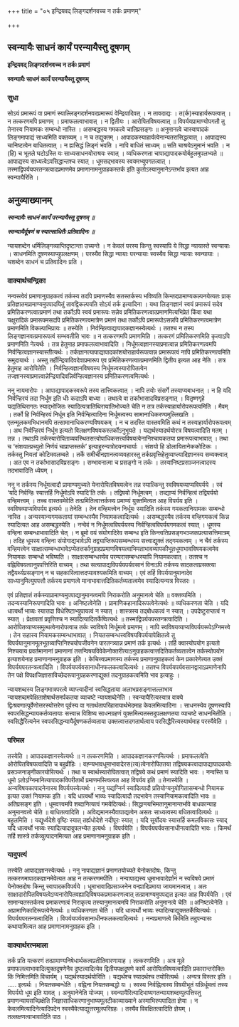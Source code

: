 +++
title = "०५ इन्द्रियवद् लिङ्गदर्शनवच्च न तर्कः प्रमाणम्"

+++


## स्वन्यायैः साधनं कार्यं परन्यायैस्तु दूषणम्

**इन्द्रियवद् लिङ्गदर्शनवच्च न तर्कः प्रमाणं**

**स्वन्यायैः साधनं कार्यं परन्यायैस्तु दूषणम्**

### **सुधा**

सोऽयं प्रमारूपं वा प्रमाणं स्याल्लिङ्गदर्शनवदप्रमारूपं वेन्द्रियादिवत् । न तावदाद्यः । त(र्क)स्याहार्यरूपत्वात् । न तत्करणमपि प्रमाणम् । प्रमाफलत्वाभावात् । न द्वितीयः । आरोपितविषयत्वात् ॥ विपर्ययप्रामाण्योपगतौ तु तेनास्य नियामकः सम्बन्धो नास्ति । असम्बद्धस्य गमकत्वे चातिप्रसङ्गः ॥ अनुमानत्वे चास्यापादकं लिङ्गमापाद्यं साध्यमिति वक्तव्यम् । न च तद्युक्तम् । आपादकस्याहार्यत्वेनान्यतरासिद्धत्वात् । आपाद्यस्य चानिष्टत्वेन बाधितत्वात् । न ह्यसिद्धं लिङ्गं भवति । नापि बाधितं साध्यम् ॥ सति चाश्रयेऽनुमानं भवति । न (हि) च भूतले घटोऽस्ति यः साध्यसाधनयोराश्रयः स्यात् । व्यधिकरणता चापाद्यापादकयोर्बहुलमुपलभ्यते ॥ आपाद्यस्य साध्यत्वेऽपसिद्धान्तश्च स्यात् । धूमसद्भावस्य स्वयमभ्युपगतत्वात् । तस्माद्विपर्ययपरतन्त्रत्वादप्रमाणमेव प्रमाणानामनुग्राहकस्तर्क इति कुतोऽस्यानुमानेऽन्तर्भाव इत्यत आह स्वन्यायैरिति ।

## **अनुव्याख्यानम्**

***स्वन्यायैः साधनं कार्यं परन्यायैस्तु दूषणम् ॥***

***स्वन्यायैर्दूषणं च स्यात्साधितैः प्रतिवादिनः ॥***

न्यायशब्देन धर्मिलिङ्गव्याप्तिदृष्टान्ता उच्यन्ते । न केवलं परस्य किन्तु स्वस्यापि ये सिद्धा न्यायास्ते स्वन्यायाः । साधनमिति दूषणस्याप्युपलक्षणम् । परस्यैव सिद्धा न्यायाः परन्यायाः स्वस्यैव सिद्धा न्यायाः स्वन्यायाः । चशब्देन साधनं च प्रतिवादिनः प्रति ।

### **वाक्यार्थचन्द्रिका**

नन्वस्त्वेवं प्रमाणानुग्राहकत्वं तर्कस्य तदपि प्रमाणस्यैव सतस्तर्कस्य भविष्यति किन्तदप्रामाण्यकल्पनयेत्यतः प्राक् प्रतिज्ञातमप्रामाण्यमुपपादयितुं तावद्विकल्पयति सोऽयं तर्क इत्यादिना । यथा लिङ्गज्ञानं स्वयं प्रमारूपं सदेव प्रमितिकरणत्वात्प्रमाणं तथा तर्कोऽपि स्वयं प्रमारूपः सन्नेव प्रमितिकरणत्वात्प्रमाणमित्यभिप्रेतं किंवा यथा चक्षुरादिकं प्रमारूपमसदपि प्रमितिकरणत्वमात्रेण प्रमाणं तथा तर्कोऽपि प्रमारूपोऽसन्नपि प्रमितिकरणत्वमात्रेण प्रमाणमिति विकल्पाभिप्रायः ॥ तस्येति । निर्वन्हित्वाद्यापादकज्ञानस्येत्यर्थः । ततश्च न तस्य लिङ्गज्ञानवत्प्रमारूपत्वं सम्भवतीति भावः ॥ न तत्करणमपि प्रमाणमिति । तत्करणं प्रमितिकरणमिति कृत्वाऽपि प्रमाणमिति नेत्यर्थः । तत्र हेतुमाह प्रमाफलत्वाभावादिति । निर्धूमत्वज्ञानस्याप्रमात्वान्न प्रमितिकरणत्वमपि निर्वन्हित्वज्ञानस्यास्तीत्यर्थः । तर्कज्ञानत्यापाद्यापादकांशयोराहार्यरूपत्वान्न प्रमारूपत्वं नापि प्रमितिकरणत्वमिति समुदायार्थः । अस्तु तर्हीन्द्रियादिवदेवाप्रमारूप एव प्रमितिकरणत्वात्प्रमाणमिति द्वितीय इत्यत आह नेति । तत्र हेतुमाह आरोपितेति । निर्वन्हित्वज्ञानविषयस्य निर्धूमत्वस्यारोपितत्वेन तज्ज्ञानस्याप्रमात्वान्नेन्द्रियादिवन्निर्वन्हित्वज्ञानस्य प्रमितिकरणत्वमित्यर्थः ।

ननु नायमारोपः । आपाद्यापादकस्वरूपे तस्य तात्त्विकत्वात् । नापि तयोः संसर्गे तस्याप्यबाधनात् । न हि यदि निर्वन्हिरयं तदा निर्धूम इति धीः कदाऽपि बाध्या । तथात्वे वा तर्काभासादविप्रसङ्गात् । वितृष्णगृहे यद्यतिथिरागतः स्याद्भोजितः स्यादित्यत्रातिथिरायातिभोज्यते चेति न तत्र तर्कस्याहार्यारोपरूपत्वमिति । मैवम् । तर्को हि निर्वन्हिरयं निर्धूम इति निर्वन्हित्वादिना निर्धूमत्वस्य सामानाधिकरण्यमुल्लिखति । एतन्मूलकमभिधानमपि तत्सामानाधिकरण्यविषयकम् । न च तदस्ति वास्तवमिति कथं न तस्याहार्यारोपरूपत्वम् । अथ निर्वन्हिरयं निर्धूम इत्यतो विलक्षणविषयकस्तर्कोऽनुभूयते । यद्यर्थस्यादर्थयोरत्र विषयत्वादिति मतम् । तन्न । तथाऽपि तर्कस्यारोपिताव्यवस्थितसत्त्वोपाधिकसत्त्वविषयत्वेनानिश्चायकतया प्रमारूपत्वाभावात् । तथा च ‘संशयात्प्रच्युतो निर्णयं चाप्राप्तस्तर्क’ इत्याहुरन्यत्रोदयनाचार्याः । संशयो हि डोलायितानेककोटिकः । तर्कस्तु नियतां कोटिमवलम्बते । तर्के समीचीनज्ञानत्वव्यवहारस्तु तर्कप्रवृत्तिहेतुव्याप्त्यादिज्ञानस्य सम्यक्त्वात् । अत एव न तर्काभासादविप्रसङ्गः । सम्भावनात्मा च प्रसङ्गो न तर्कः । तस्यानिष्टप्रसञ्जनत्वादस्य तदभावादिति ध्येयम् ।

ननु न तर्कस्य निर्धूमत्वादौ प्रामाण्यमुच्यते येनारोपितविषयत्वेन तन्न स्यात्किन्तु स्वविषयव्याप्यविपर्यये । स्वं ‘यदि निर्वन्हिः स्यात्तर्हि निर्धूमोऽपि स्यादि’ति तर्कः । तद्विषयो निर्धूमत्वम् । तव्द्याप्यं निर्वन्हित्वं तद्विपर्ययो वन्हिमत्त्वम् । तच्च वास्तवमेवेति तत्प्रमितित्वात्तर्कस्य प्रमाण्यं युक्तमित्यत आह विपर्यय इति । स्वविषव्याप्यविपर्यय इत्यर्थः ॥ तेनेति । तेन वन्हिमत्त्वेन निर्धूमः स्यादिति तर्कस्य गमकतानियामकः सम्बन्धो नास्ति । अन्यस्यान्यगमकतायां सम्बन्धस्यैव नियामकत्वादित्यर्थः । असम्बद्धस्यैव तर्कस्य वन्हिगमकत्वं किन्न स्यादित्यत आह असम्बद्धस्येति । नन्वेवं न निर्धूमत्वविपर्ययस्य निर्वन्हित्वविपर्ययगमकत्वं स्यात् । धूमस्य वन्हिना सम्बन्धाभावादिति चेत् । न ब्रूमो वयं संयोगादिरेव सम्बन्ध इति किन्त्वतिप्रसङ्गभञ्जकप्रत्यासत्तिमात्रम् । तदिह धूमस्य वन्हिना संयोगाद्यभावेऽपि तद्व्याप्तिरूपसम्बन्धस्य सत्त्वाद्युक्तं तद्गमकत्वम् । न चैवं तर्कस्य वन्हिमत्त्वेन साक्षात्सम्बन्धाभावेऽप्येतत्तर्कानुग्राह्यप्रमाणविषयत्वाभिमताभावव्यापकीभूतधूमाभावविषयकत्वमेव नियामकः सम्बन्धो भविष्यति । साक्षात्सम्बन्धस्येव परम्परासम्बन्धस्यापि नियामकत्वात् । ततश्च न वह्निविषयत्वानुपपत्तिरिति वाच्यम् । तथा सत्यापाद्यविपर्ययपर्यवसानं विनाऽपि तर्कस्य सादकत्वप्रसक्त्या तद्वैयर्थ्यप्रसङ्गान् न च सहकारित्वात्तदप्यावश्यकमिति वाच्यम् । एवं तर्हि विपर्ययानुमानादेव साध्यानुमित्युपपत्तौ तर्कस्य प्रमाणत्वे मानाभावात्तदितिकर्तव्यतात्वमेव स्यादित्यन्यत्र विस्तरः ।

एवं प्रतिज्ञातं तर्कस्याप्रामाण्यमुपपाद्यानुमानत्वमपि निराकरोति अनुमानत्वे चेति ॥ वक्तव्यमिति । तदन्यस्यानिरूपणादिति भावः ॥ अनिष्टत्वेनेति । प्रामाणिकहानादिरूपत्वेनेत्यर्थः ॥ व्यधिकरणता चेति । यदि धात्वर्थो भाव्यः स्यात्तदा विधेरिष्टाभ्युपायत्वं न स्यात् । शास्त्रस्य तद्बोधकत्वं न स्यात् । उपदेष्टुराप्तत्वं न स्यात् । प्रेक्षावतां प्रवृत्तिश्च न स्यादित्यादितर्केष्वित्यर्थः ॥ तस्माद्विपर्ययपरतन्त्रत्वादिति । आरोपितव्याप्यसमुत्थत्वेनारोपत्वान्न तर्कः स्वविषये निर्धूमत्वे प्रमाणम् । नापि स्वविषयव्याप्यविपर्ययरूपेऽग्निमत्त्वे । तेन सहास्य नियामकसम्बन्धाभावात् । नियतसम्बन्धस्वविषयविपर्ययापेक्षितत्वे तु विपर्ययानुमानमूलभूतव्याप्तिनिश्चयोपजीवनेन पारतन्त्र्यान्न प्रमाणं तर्क इत्यर्थः । तर्हि क्वास्योपयोग इत्यतो निश्चयाय प्रवर्तमानानां प्रमाणानां तत्तन्विषयविवेकेनोक्तरीत्याऽनुग्राहकत्वात्तदितिकर्तव्यतात्वेन तर्कस्योपयोग इत्याशयेनाह प्रमाणानामनुग्राहक इति । केचित्त्वप्रमाणस्य तर्कस्य प्रमाणानुग्राहकत्वं केन प्रकारेणेत्यत उक्तं विपर्ययपरतन्त्रत्वादिति । विपर्ययपर्यवसानाधीनफलकत्वादित्यर्थः । ततश्च विपर्ययपर्यवसानद्वाराऽप्रमाणेनापि तेन पक्षे विपक्षजिज्ञासाविच्छेदरूपानुग्रहकरणाद्युक्तं तदनुग्राहकत्वमिति भाव इत्याहुः ।

न्यायशब्दस्य लिङ्गमात्रपरत्वे व्याप्त्यादीनां स्वसिद्धताया अलाभप्रसङ्गात्तल्लाभाय न्यायशब्दमपेक्षिताशेषार्थसमर्पकतया व्याचष्टे न्यायशब्देनेति । स्वन्यायैरित्यस्यात्र वाक्ये द्विःश्रवणात्पूर्वेणोत्तरस्योत्तरेण पूर्वस्य वा गतार्थतापरिहारायार्थभेदमाह केवलमित्यादिना । साधनस्येव दूषणस्यापि स्वपरसिद्धन्यायकर्तव्यतायाः सत्त्वान्न विशिष्य साधनग्रहणं युक्तमित्यतस्तदुपलक्षणतया व्याचष्टे साधनमितीति । स्वसिद्धैरित्यनेन स्वपरसिद्धन्यायैर्दूषणकर्तव्यताया उक्तत्वात्तदगतार्थत्वाय परसिद्धैरित्यस्यार्थमाह परस्यैवेति ।

### **परिमल**

तस्येति । आपादकज्ञानस्येत्यर्थः ॥ न तत्करणमिति । आपादकज्ञानकरणमित्यर्थः । प्रमाफलत्वेति ओरोपितविषयत्वादिति च बहुव्रीहिः । वह्न्यभावधूमाभावादेरस(त्य)त्वेनारोपिततया तद्विषयकत्वादापाद्यापादकयोः प्रसञ्जनाङ्गीकारयोरित्यर्थः । तथा च स्वार्थस्यारोपितत्वात् तद्विषये कथं प्रमाणं स्यादिति भावः । नन्वस्ति च धूमो ऽतोऽग्निमानित्यापादकविपरीतार्थे प्रमाणमस्त्वित्यत आह विपर्यय इति ॥ तेनास्येति । अन्यविषयकापादनेनास्य विपर्ययस्येत्यर्थः । ननु यद्यग्निर्न स्यादित्यादौ प्रतियोग्यनुयोगितासम्बन्धो नियामक इत्यत उक्तं नियामक इति । यदि धात्वर्थो भाव्यः स्यादित्यादौ तदभावेन तस्यानियामकत्वादिति भावः ॥ अतिप्रसङ्ग इति । धूमवत्त्वमपि शब्दानित्यत्वं गमयेदित्यर्थः। सिद्धान्त्यभिमतानुमानान्तर्भावे बाधकान्याह अनुमानवत्वे चेति ॥ बाधितत्वादिति । अविद्यमानस्यैवापाद्यत्वेन असतः साध्यत्वस्य बधितत्वादित्यर्थः ॥ बहुलमिति । यद्यूर्ध्वदेशे वृष्टिः स्यात् तर्ह्यधोदेशे नदीपूरः स्यात् । यदि सूर्योदयः स्यात्तर्हि कमलविकासः स्याद् यदि धात्वर्थो भाव्यः स्यादित्यादावुपलभ्येत इत्यर्थः । विपर्ययेति । विपर्ययपर्यवसानाधीनत्वादिति भावः । किमर्थं तर्हि शास्त्रे तर्कव्युत्पादनमित्यत आह प्रमाणानामनुग्राहक इति ।

### **यादुपत्यं**

तस्येति आपाद्यज्ञानस्येत्यर्थः । ननु नापाद्यज्ञानं प्रमाणतयोच्यते येनोक्तदोषः, किन्तु तत्करणमापादकज्ञानमेवेत्यत आह न तत्करणमपीति । नन्वापाद्यस्य धूमाभावादेर्ज्ञानं न स्वविषये प्रमाणं येनोक्तदोषः किन्तु स्वापादकविपर्यये । धूमाभावादिप्रसञ्जनेन वन्ह्यादिप्रमाया जायमानत्वात् । अतः साक्षादारोपितविषयत्वेऽप्यनारोपितवह्यादिविषयकप्रमाकरणत्वात् तत्प्रामाण्यमुपपद्यत इत्यत आह विपर्ययेति । एवं सामान्यतस्तर्कस्य प्रमाकरणत्वं निराकृत्य तस्यानुमानत्वमपि निराकरोति अनुमानत्वे चेति ॥ अनिष्टत्वेनेति । अप्रामाणिकादिरूपत्वेनेत्यर्थः ॥ व्यधिकरणता चेति । यदि धात्वर्थो भाव्यः स्यादित्याद्युक्ततर्केष्वित्यर्थः । विपर्ययपरतन्त्रत्वादिति । विपर्ययपर्यवसानाधीनफलकत्वादित्यर्थः । नन्वप्रमाणत्वे किमिति तदुपन्यासः कथायामित्यत आह प्रमाणानामनुग्राहक इति ।

### **वाक्यार्थरत्नमाला**

तर्कं प्रति यत्करणं तत्प्रामाण्यनिषेधार्थकत्वप्रतीतिवारणायाह । तत्करणमिति । अत्र मूले प्रमाफलत्वाभावादित्युक्तदूषणेनैव दुष्टत्वादित्येव द्वितीयपक्षदूषणे कार्ये आरोपितविषयत्वादिति प्रकारान्तरोक्तिः किं निमित्तमिति विचार्यम् । यद्यर्थस्यादर्थयोरिति । यद्यर्थश्च स्यादर्थश्च तयोरित्यर्थः । अन्यत्र विस्तर इति । ..... इत्यर्थः । नियतसम्बन्धेति । वह्निना नियतसम्बद्धो यः । स्वस्य निर्वह्नित्वस्य विषयीभूतं यन्निर्धूमत्वं तस्य विपर्ययो धूम इति यावत् । अनुमानेनेति योज्यम् । स्वन्यायैरित्यादिभाष्यगतन्यायशब्दव्युत्पत्तिस्तु प्रमाणन्यायसच्छिक्षेति जिज्ञासाधिकरणानुभाष्यमूलटीकाव्याख्याने अस्माभिरुपपादिता ज्ञेया । न केवलमित्यादिनेत्यादिपदेन स्वस्यैवेत्याद्युत्तरमूलपरिग्रहः । तस्यैव विवक्षितत्वादिति ज्ञेयम् । तल्लक्षणत्वाभावादिति पाठः ।

